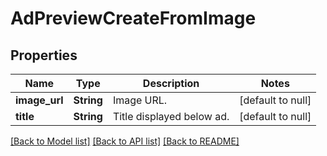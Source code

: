 # AdPreviewCreateFromImage
## Properties

| Name | Type | Description | Notes |
|------------ | ------------- | ------------- | -------------|
| **image\_url** | **String** | Image URL. | [default to null] |
| **title** | **String** | Title displayed below ad. | [default to null] |

[[Back to Model list]](../README.md#documentation-for-models) [[Back to API list]](../README.md#documentation-for-api-endpoints) [[Back to README]](../README.md)

